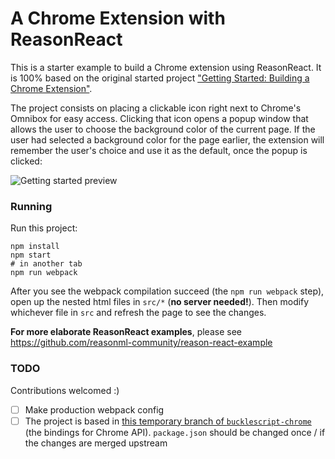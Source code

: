 # A Chrome Extension with ReasonReact
This is a starter example to build a Chrome extension using ReasonReact. It is 100% based on the original started project ["Getting Started: Building a Chrome Extension"](https://developer.chrome.com/extensions/getstarted).

The project consists on placing a clickable icon right next to Chrome's Omnibox for easy access. Clicking that icon opens a popup window that allows the user to choose the background color of the current page. If the user had selected a background color for the page earlier, the extension will remember the user's choice and use it as the default, once the popup is clicked:

![Getting started preview](https://developer.chrome.com/static/images/gettingstarted-preview.png)

### Running

Run this project:

```
npm install
npm start
# in another tab
npm run webpack
```

After you see the webpack compilation succeed (the `npm run webpack` step), open up the nested html files in `src/*` (**no server needed!**). Then modify whichever file in `src` and refresh the page to see the changes.

**For more elaborate ReasonReact examples**, please see https://github.com/reasonml-community/reason-react-example

### TODO

Contributions welcomed :)

- [ ] Make production webpack config
- [ ] The project is based in [this temporary branch of `bucklescript-chrome`](https://github.com/jchavarri/bucklescript-chrome/tree/start-extensions) (the bindings for Chrome API). `package.json` should be changed once / if the changes are merged upstream